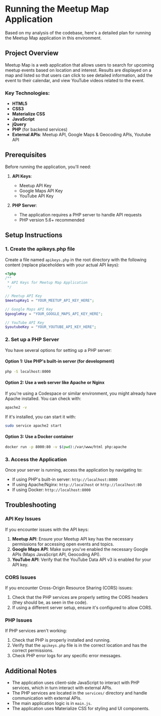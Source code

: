 # Running the Meetup Map Application

Based on my analysis of the codebase, here's a detailed plan for running the Meetup Map application in this environment.

## Project Overview

Meetup Map is a web application that allows users to search for upcoming meetup events based on location and interest. Results are displayed on a map and listed so that users can click to see detailed information, add the event to their calendar, and view YouTube videos related to the event.

### Key Technologies:
- **HTML5**
- **CSS3**
- **Materialize CSS**
- **JavaScript**
- **jQuery**
- **PHP** (for backend services)
- **External APIs**: Meetup API, Google Maps & Geocoding APIs, Youtube API

## Prerequisites

Before running the application, you'll need:

1. **API Keys**:
   - Meetup API Key
   - Google Maps API Key
   - YouTube API Key

2. **PHP Server**:
   - The application requires a PHP server to handle API requests
   - PHP version 5.6+ recommended

## Setup Instructions

### 1. Create the apikeys.php file

Create a file named `apikeys.php` in the root directory with the following content (replace placeholders with your actual API keys):

```php
<?php
/**
 * API Keys for Meetup Map Application
 */

// Meetup API Key
$meetupKey1 = "YOUR_MEETUP_API_KEY_HERE";

// Google Maps API Key
$googleKey = "YOUR_GOOGLE_MAPS_API_KEY_HERE";

// YouTube API Key
$youtubeKey = "YOUR_YOUTUBE_API_KEY_HERE";
```

### 2. Set up a PHP Server

You have several options for setting up a PHP server:

#### Option 1: Use PHP's built-in server (for development)

```bash
php -S localhost:8000
```

#### Option 2: Use a web server like Apache or Nginx

If you're using a Codespace or similar environment, you might already have Apache installed. You can check with:

```bash
apache2 -v
```

If it's installed, you can start it with:

```bash
sudo service apache2 start
```

#### Option 3: Use a Docker container

```bash
docker run -p 8000:80 -v $(pwd):/var/www/html php:apache
```

### 3. Access the Application

Once your server is running, access the application by navigating to:

- If using PHP's built-in server: `http://localhost:8000`
- If using Apache/Nginx: `http://localhost` or `http://localhost:80`
- If using Docker: `http://localhost:8000`

## Troubleshooting

### API Key Issues

If you encounter issues with the API keys:

1. **Meetup API**: Ensure your Meetup API key has the necessary permissions for accessing open events and topics.
2. **Google Maps API**: Make sure you've enabled the necessary Google APIs (Maps JavaScript API, Geocoding API).
3. **YouTube API**: Verify that the YouTube Data API v3 is enabled for your API key.

### CORS Issues

If you encounter Cross-Origin Resource Sharing (CORS) issues:

1. Check that the PHP services are properly setting the CORS headers (they should be, as seen in the code).
2. If using a different server setup, ensure it's configured to allow CORS.

### PHP Issues

If PHP services aren't working:

1. Check that PHP is properly installed and running.
2. Verify that the `apikeys.php` file is in the correct location and has the correct permissions.
3. Check PHP error logs for any specific error messages.

## Additional Notes

- The application uses client-side JavaScript to interact with PHP services, which in turn interact with external APIs.
- The PHP services are located in the `services/` directory and handle communication with external APIs.
- The main application logic is in `main.js`.
- The application uses Materialize CSS for styling and UI components.